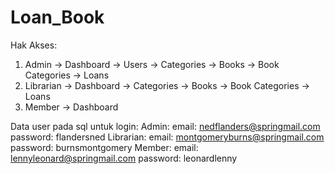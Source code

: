 # Loan_Book

Hak Akses:
1. Admin     -> Dashboard
             -> Users
             -> Categories
             -> Books
             -> Book Categories
             -> Loans
3. Librarian -> Dashboard
             -> Categories
             -> Books
             -> Book Categories
             -> Loans
4. Member    -> Dashboard

Data user pada sql untuk login:
Admin:
    email: nedflanders@springmail.com
    password: flandersned
Librarian:
    email: montgomeryburns@springmail.com
    password: burnsmontgomery
Member:
    email: lennyleonard@springmail.com
    password: leonardlenny
